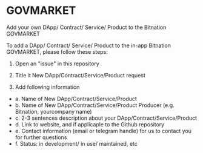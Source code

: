 # GOVMARKET

Add your own DApp/ Contract/ Service/ Product to the Bitnation GOVMARKET

To add a DApp/ Contract/ Service/ Product to the in-app Bitnation GOVMARKET, please follow these steps:

1. Open an "issue" in this repository

2. Title it New DApp/Contract/Service/Product request

3. Add following information

  * a. Name of New DApp/Contract/Service/Product
  * b. Name of New DApp/Contract/Service/Product Producer (e.g. Bitnation, yourcompany name)
  * c. 2-3 sentences description about your DApp/Contract/Service/Product
  * d. Link to website, and if applicaple to the Github repository
  * e. Contact information (email or telegram handle) for us to contact you for further questions
  * f. Status: in development/ in use/ maintained, etc
